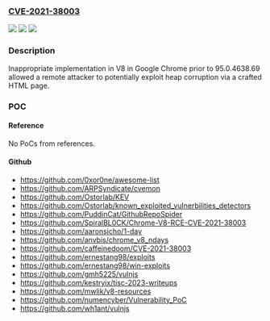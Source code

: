 ### [CVE-2021-38003](https://cve.mitre.org/cgi-bin/cvename.cgi?name=CVE-2021-38003)
![](https://img.shields.io/static/v1?label=Product&message=Chrome&color=blue)
![](https://img.shields.io/static/v1?label=Version&message=%3C%2095.0.4638.69%20&color=brighgreen)
![](https://img.shields.io/static/v1?label=Vulnerability&message=Inappropriate%20implementation&color=brighgreen)

### Description

Inappropriate implementation in V8 in Google Chrome prior to 95.0.4638.69 allowed a remote attacker to potentially exploit heap corruption via a crafted HTML page.

### POC

#### Reference
No PoCs from references.

#### Github
- https://github.com/0xor0ne/awesome-list
- https://github.com/ARPSyndicate/cvemon
- https://github.com/Ostorlab/KEV
- https://github.com/Ostorlab/known_exploited_vulnerbilities_detectors
- https://github.com/PuddinCat/GithubRepoSpider
- https://github.com/SpiralBL0CK/Chrome-V8-RCE-CVE-2021-38003
- https://github.com/aaronsjcho/1-day
- https://github.com/anvbis/chrome_v8_ndays
- https://github.com/caffeinedoom/CVE-2021-38003
- https://github.com/ernestang98/exploits
- https://github.com/ernestang98/win-exploits
- https://github.com/gmh5225/vulnjs
- https://github.com/kestryix/tisc-2023-writeups
- https://github.com/mwlik/v8-resources
- https://github.com/numencyber/Vulnerability_PoC
- https://github.com/wh1ant/vulnjs

